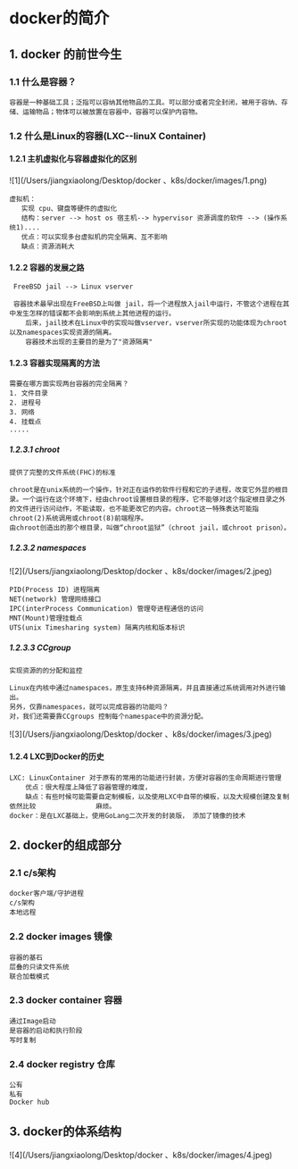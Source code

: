 # docker的简介

## 1. docker 的前世今生

### 1.1 什么是容器？

```
容器是一种基础工具；泛指可以容纳其他物品的工具。可以部分或者完全封闭，被用于容纳、存储、运输物品；物体可以被放置在容器中，容器可以保护内容物。
```

### 1.2 什么是Linux的容器(LXC--linuX Container)

#### 1.2.1 主机虚拟化与容器虚拟化的区别

![1](/Users/jiangxiaolong/Desktop/docker 、k8s/docker/images/1.png)

```
虚拟机：
   实现 cpu、键盘等硬件的虚拟化
   结构：server --> host os 宿主机--> hypervisor 资源调度的软件 --> (操作系统1)....
   优点：可以实现多台虚拟机的完全隔离、互不影响
   缺点：资源消耗大   
```

#### 1.2.2 容器的发展之路

```
 FreeBSD jail --> Linux vserver
 
 容器技术最早出现在FreeBSD上叫做 jail，将一个进程放入jail中运行，不管这个进程在其中发生怎样的错误都不会影响到系统上其他进程的运行。
    后来，jail技术在Linux中的实现叫做vserver，vserver所实现的功能体现为chroot以及namespaces实现资源的隔离。
    容器技术出现的主要目的是为了"资源隔离"
```

#### 1.2.3 容器实现隔离的方法

```
需要在哪方面实现两台容器的完全隔离？
1. 文件目录
2. 进程号
3. 网络
4. 挂载点
.....
```

##### 1.2.3.1 chroot

```
提供了完整的文件系统(FHC)的标准

chroot是在unix系统的一个操作，针对正在运作的软件行程和它的子进程，改变它外显的根目录。一个运行在这个环境下，经由chroot设置根目录的程序，它不能够对这个指定根目录之外的文件进行访问动作，不能读取，也不能更改它的内容。chroot这一特殊表达可能指chroot(2)系统调用或chroot(8)前端程序。
由chroot创造出的那个根目录，叫做“chroot监狱”（chroot jail，或chroot prison）。
```

##### 1.2.3.2 namespaces

![2](/Users/jiangxiaolong/Desktop/docker 、k8s/docker/images/2.jpeg)

```
PID(Process ID) 进程隔离
NET(network) 管理网络接口
IPC(interProcess Communication) 管理夸进程通信的访问
MNT(Mount)管理挂载点
UTS(unix Timesharing system) 隔离内核和版本标识
```

##### 1.2.3.3 CCgroup

```
实现资源的的分配和监控

Linux在内核中通过namespaces，原生支持6种资源隔离，并且直接通过系统调用对外进行输出。
另外，仅靠namespaces，就可以完成容器的功能吗？
对，我们还需要靠CCgroups 控制每个namespace中的资源分配。
```

![3](/Users/jiangxiaolong/Desktop/docker 、k8s/docker/images/3.jpeg)

#### 1.2.4 LXC到Docker的历史

```
LXC: LinuxContainer 对于原有的常用的功能进行封装，方便对容器的生命周期进行管理
	优点：很大程度上降低了容器管理的难度，
	缺点：有些时候可能需要自定制模板，以及使用LXC中自带的模板，以及大规模创建及复制依然比较				麻烦。
docker：是在LXC基础上，使用GoLang二次开发的封装版， 添加了镜像的技术
```

## 2. docker的组成部分

### 2.1 c/s架构

```
docker客户端/守护进程
c/s架构
本地远程
```

### 2.2 docker images 镜像

```
容器的基石
层叠的只读文件系统
联合加载模式
```

### 2.3 docker container 容器

```
通过Image启动
是容器的启动和执行阶段
写时复制
```

### 2.4 docker registry 仓库

```
公有
私有
Docker hub
```

## 3. docker的体系结构

![4](/Users/jiangxiaolong/Desktop/docker 、k8s/docker/images/4.jpeg)